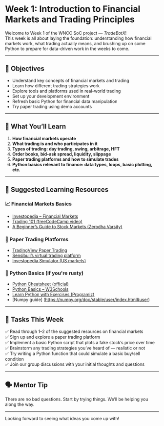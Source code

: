 # Week 1: Introduction to Financial Markets and Trading Principles

Welcome to Week 1 of the WNCC SoC project — *TradeBotX*!  
This week is all about laying the foundation: understanding how financial markets work, what trading actually means, and brushing up on some Python to prepare for data-driven work in the weeks to come.

---

## 📌 Objectives

- Understand key concepts of financial markets and trading
- Learn how different trading strategies work
- Explore tools and platforms used in real-world trading
- Set up your development environment
- Refresh basic Python for financial data manipulation
- Try paper trading using demo accounts

---

## 🧠 What You’ll Learn

1. **How financial markets operate**
2. **What trading is and who participates in it**
3. **Types of trading: day trading, swing, arbitrage, HFT**
4. **Order books, bid-ask spread, liquidity, slippage**
5. **Paper trading platforms and how to simulate trades**
6. **Python basics relevant to finance: data types, loops, basic plotting, etc.**

---

## 📘 Suggested Learning Resources

### 📈 Financial Markets Basics

- [Investopedia – Financial Markets](https://www.investopedia.com/terms/f/financial-market.asp)
- [Trading 101 (freeCodeCamp video)](https://www.youtube.com/watch?v=p7HKvqRI_Bo)
- [A Beginner’s Guide to Stock Markets (Zerodha Varsity)](https://zerodha.com/varsity/module/introduction-to-stock-markets/)

### 🧪 Paper Trading Platforms

- [TradingView Paper Trading](https://www.tradingview.com/)
- [Sensibull’s virtual trading platform](https://sensibull.com/)
- [Investopedia Simulator (US markets)](https://www.investopedia.com/simulator/)

### 🐍 Python Basics (if you're rusty)

- [Python Cheatsheet (official)](https://www.pythoncheatsheet.org/)
- [Python Basics – W3Schools](https://www.w3schools.com/python/)
- [Learn Python with Exercises (Programiz)](https://www.programiz.com/python-programming)
- [Numpy guide] (https://numpy.org/doc/stable/user/index.html#user)

---

## 🧪 Tasks This Week

✅ Read through 1–2 of the suggested resources on financial markets  
✅ Sign up and explore a paper trading platform  
✅ Implement a basic Python script that plots a fake stock’s price over time  
✅ Brainstorm any trading strategies you’ve heard of — realistic or not  
✅ Try writing a Python function that could simulate a basic buy/sell condition  
✅ Join our group discussions with your initial thoughts and questions

---

## 🗣️ Mentor Tip

There are no bad questions. Start by trying things. We’ll be helping you along the way.

---

<!-- ## 🗂️ Folder Structure

Place your work for this week inside the `/week1/` folder.  
Feel free to include Jupyter notebooks, Python scripts, markdown notes, etc.

--- -->

Looking forward to seeing what ideas you come up with!

